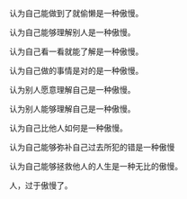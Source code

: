 认为自己能做到了就偷懒是一种傲慢。

认为自己能够理解别人是一种傲慢。

认为自己看一看就能了解是一种傲慢。

认为自己做的事情是对的是一种傲慢。

认为别人愿意理解自己是一种傲慢。

认为别人能够理解自己是一种傲慢。

认为自己比他人如何是一种傲慢。

认为自己能够弥补自己过去所犯的错是一种傲慢

认为自己能够拯救他人的人生是一种无比的傲慢。

人，过于傲慢了。